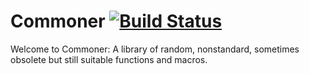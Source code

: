 # Commoner [![Build Status](https://travis-ci.org/amagura/commoner.svg?branch=as-a-library)](https://travis-ci.org/amagura/common)

Welcome to Commoner:
A library of random, nonstandard, sometimes obsolete but still suitable functions and macros.
